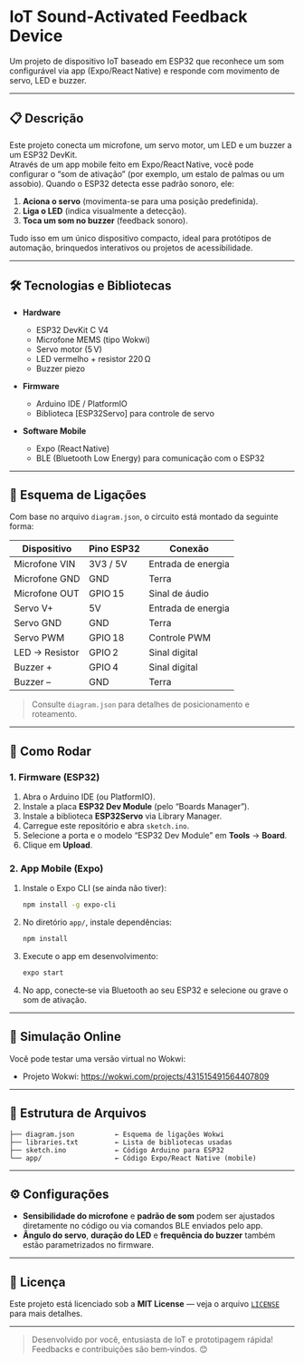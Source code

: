 # IoT Sound‑Activated Feedback Device

Um projeto de dispositivo IoT baseado em ESP32 que reconhece um som configurável via app (Expo/React Native) e responde com movimento de servo, LED e buzzer.

---

## 📋 Descrição

Este projeto conecta um microfone, um servo motor, um LED e um buzzer a um ESP32 DevKit.  
Através de um app mobile feito em Expo/React Native, você pode configurar o “som de ativação” (por exemplo, um estalo de palmas ou um assobio). Quando o ESP32 detecta esse padrão sonoro, ele:

1. **Aciona o servo** (movimenta-se para uma posição predefinida).  
2. **Liga o LED** (indica visualmente a detecção).  
3. **Toca um som no buzzer** (feedback sonoro).

Tudo isso em um único dispositivo compacto, ideal para protótipos de automação, brinquedos interativos ou projetos de acessibilidade.

---

## 🛠️ Tecnologias e Bibliotecas

- **Hardware**  
  - ESP32 DevKit C V4  
  - Microfone MEMS (tipo Wokwi)  
  - Servo motor (5 V)  
  - LED vermelho + resistor 220 Ω  
  - Buzzer piezo

- **Firmware**  
  - Arduino IDE / PlatformIO  
  - Biblioteca [ESP32Servo] para controle de servo

- **Software Mobile**  
  - Expo (React Native)  
  - BLE (Bluetooth Low Energy) para comunicação com o ESP32

---

## 🔗 Esquema de Ligações

Com base no arquivo `diagram.json`, o circuito está montado da seguinte forma:

| Dispositivo     | Pino ESP32     | Conexão         |
| --------------- | -------------- | --------------- |
| Microfone VIN   | 3V3 / 5V       | Entrada de energia  |
| Microfone GND   | GND            | Terra           |
| Microfone OUT   | GPIO 15        | Sinal de áudio  |
| Servo V+        | 5V             | Entrada de energia  |
| Servo GND       | GND            | Terra           |
| Servo PWM       | GPIO 18        | Controle PWM    |
| LED → Resistor  | GPIO 2         | Sinal digital   |
| Buzzer +        | GPIO 4         | Sinal digital   |
| Buzzer –        | GND            | Terra           |

> Consulte `diagram.json` para detalhes de posicionamento e roteamento.

---

## 🚀 Como Rodar

### 1. Firmware (ESP32)

1. Abra o Arduino IDE (ou PlatformIO).  
2. Instale a placa **ESP32 Dev Module** (pelo “Boards Manager”).  
3. Instale a biblioteca **ESP32Servo** via Library Manager.  
4. Carregue este repositório e abra `sketch.ino`.  
5. Selecione a porta e o modelo “ESP32 Dev Module” em **Tools** → **Board**.  
6. Clique em **Upload**.

### 2. App Mobile (Expo)

1. Instale o Expo CLI (se ainda não tiver):
   ```bash
   npm install -g expo-cli
   ```
2. No diretório `app/`, instale dependências:
   ```bash
   npm install
   ```
3. Execute o app em desenvolvimento:
   ```bash
   expo start
   ```
4. No app, conecte‑se via Bluetooth ao seu ESP32 e selecione ou grave o som de ativação.

---

## 📱 Simulação Online

Você pode testar uma versão virtual no Wokwi:
- Projeto Wokwi: https://wokwi.com/projects/431515491564407809

---

## 📝 Estrutura de Arquivos

```
├── diagram.json          ← Esquema de ligações Wokwi
├── libraries.txt         ← Lista de bibliotecas usadas
├── sketch.ino            ← Código Arduino para ESP32
└── app/                  ← Código Expo/React Native (mobile)
```

---

## ⚙️ Configurações

- **Sensibilidade do microfone** e **padrão de som** podem ser ajustados diretamente no código ou via comandos BLE enviados pelo app.  
- **Ângulo do servo**, **duração do LED** e **frequência do buzzer** também estão parametrizados no firmware.

---

## 📄 Licença

Este projeto está licenciado sob a **MIT License** — veja o arquivo [`LICENSE`](./LICENSE) para mais detalhes.

---

> Desenvolvido por você, entusiasta de IoT e prototipagem rápida!  
> Feedbacks e contribuições são bem‑vindos. 😊
